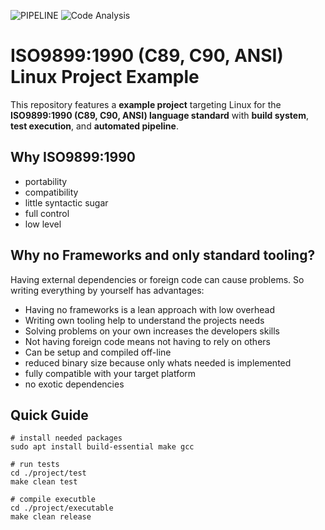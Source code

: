   ![PIPELINE](https://github.com/Felix-Quehl/c89-project-template/workflows/Continuous%20Integration/badge.svg?branch=main&event=push) ![Code Analysis](https://github.com/Felix-Quehl/c-project-template/workflows/Code%20Analysis/badge.svg?branch=main&event=push)

# ISO9899:1990 (C89, C90, ANSI) Linux Project Example

This repository features a **example project** targeting Linux for the **ISO9899:1990 (C89, C90, ANSI) language standard** with **build system**, **test execution**, and **automated pipeline**.

## Why ISO9899:1990

* portability
* compatibility
* little syntactic sugar
* full control
* low level

## Why no Frameworks and only standard tooling?

Having external dependencies or foreign code can cause problems.
So writing everything by yourself has advantages:

* Having no frameworks is a lean approach with low overhead
* Writing own tooling help to understand the projects needs
* Solving problems on your own increases the developers skills
* Not having foreign code means not having to rely on others
* Can be setup and compiled off-line
* reduced binary size because only whats needed is implemented
* fully compatible with your target platform
* no exotic dependencies

## Quick Guide

```bash:
# install needed packages
sudo apt install build-essential make gcc

# run tests
cd ./project/test
make clean test

# compile executble
cd ./project/executable
make clean release
```
